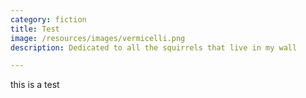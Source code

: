 ```yaml
---
category: fiction
title: Test
image: /resources/images/vermicelli.png
description: Dedicated to all the squirrels that live in my wall

---
```


this is a test